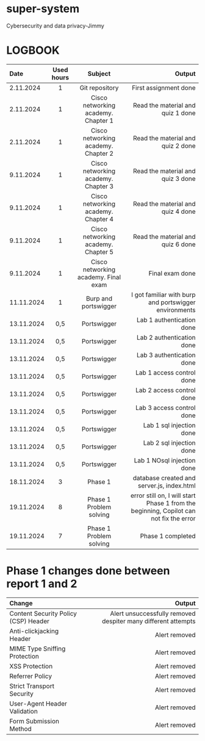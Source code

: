 # super-system
Cybersecurity and data privacy-Jimmy

# LOGBOOK
| Date | Used hours | Subject | Output |
| :---         |     :---:      |     :---:      |          ---: |
| 2.11.2024   | 1     | Git repository    | First assignment done    |
| 2.11.2024   | 1     | Cisco networking academy. Chapter 1   | Read the material and quiz 1 done    |
| 2.11.2024   | 1     | Cisco networking academy. Chapter 2   | Read the material and quiz 2 done    |
| 9.11.2024   | 1     | Cisco networking academy. Chapter 3   | Read the material and quiz 3 done    |
| 9.11.2024   | 1     | Cisco networking academy. Chapter 4   | Read the material and quiz 4 done    |
| 9.11.2024   | 1     | Cisco networking academy. Chapter 5   | Read the material and quiz 6 done    |
| 9.11.2024   | 1     | Cisco networking academy. Final exam   | Final exam done    |
| 11.11.2024   | 1     | Burp and portswigger   | I got familiar with burp and portswigger environments    |
| 13.11.2024   | 0,5     | Portswigger   | Lab 1 authentication done    |
| 13.11.2024   | 0,5     | Portswigger   | Lab 2 authentication done    |
| 13.11.2024   | 0,5     | Portswigger   | Lab 3 authentication done    |
| 13.11.2024   | 0,5     | Portswigger   | Lab 1 access control done    |
| 13.11.2024   | 0,5     | Portswigger   | Lab 2 access control done    |
| 13.11.2024   | 0,5     | Portswigger   | Lab 3 access control done    |
| 13.11.2024   | 0,5     | Portswigger   | Lab 1 sql injection done    |
| 13.11.2024   | 0,5     | Portswigger   | Lab 2 sql injection done    |
| 13.11.2024   | 0,5     | Portswigger   | Lab 1 NOsql injection done    |
| 18.11.2024   | 3    | Phase 1   | database created and server.js, index.html    |
| 19.11.2024   | 8     | Phase 1 Problem solving  | error still on, I will start Phase 1 from the beginning, Copilot can not fix the error   |
| 19.11.2024   | 7     | Phase 1 Problem solving  | Phase 1 completed   |


# Phase 1 changes done between report 1 and 2
| Change | Output |
| :---         |           ---: |
|  Content Security Policy (CSP) Header  |  Alert unsuccessfully removed despiter many different attempts    |
| Anti-clickjacking Header   | Alert removed    |
| MIME Type Sniffing Protection  | Alert removed    |
| XSS Protection   | Alert removed    |
| Referrer Policy   | Alert removed    |
| Strict Transport Security   | Alert removed    |
| User-Agent Header Validation   | Alert removed    |
| Form Submission Method   | Alert removed    |
